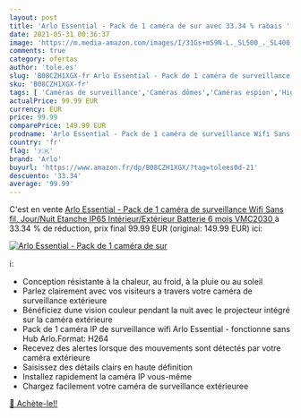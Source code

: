 ```yaml
---
layout: post
title: 'Arlo Essential - Pack de 1 caméra de sur avec 33.34 % rabais '
date: 2021-05-31 00:36:37
image: 'https://m.media-amazon.com/images/I/31Gs+mS9N-L._SL500_._SL400_.jpg'
comments: true
category: ofertas
author: 'tole.es'
slug: 'B08CZH1XGX-fr Arlo Essential - Pack de 1 caméra de surveillance Wifi...'
sku: 'B08CZH1XGX-fr'
tags: [ 'Caméras de surveillance','Caméras dômes','Caméras espion','High-Tech','Photo et caméscopes','arlo', ]
actualPrice: 99.99 EUR
currency: EUR
price: 99.99
comparePrice: 149.99 EUR
prodname: 'Arlo Essential - Pack de 1 caméra de surveillance Wifi Sans fil. Jour/Nuit  Etanche IP65  Intérieur/Extérieur  Batterie 6 mois  VMC2030 '
country: 'fr'
flag: '🇫🇷'
brand: 'Arlo'
buyurl: 'https://www.amazon.fr/dp/B08CZH1XGX/?tag=tolees0d-21'
descuento: '33.34'
average: '99.99'
---
```


C'est en vente [Arlo Essential - Pack de 1 caméra de surveillance Wifi Sans fil. Jour/Nuit  Etanche IP65  Intérieur/Extérieur  Batterie 6 mois  VMC2030 ](https://www.amazon.fr/dp/B08CZH1XGX/?tag=tolees0d-21)  à  33.34 % de réduction, prix final  99.99 EUR (original: 149.99 EUR) ici:

[![Arlo Essential - Pack de 1 caméra de sur](https://m.media-amazon.com/images/I/31Gs+mS9N-L._SL500_._SL400_.jpg)](https://www.amazon.fr/dp/B08CZH1XGX/?tag=tolees0d-21)

ℹ️:

- Conception résistante à la chaleur, au froid, à la pluie ou au soleil
- Parlez clairement avec vos visiteurs a travers votre caméra de surveillance extérieure
- Bénéficiez dune vision couleur pendant la nuit avec le projecteur intégré sur la caméra extérieure
- Pack de 1 caméra IP de surveillance wifi Arlo Essential - fonctionne sans Hub Arlo.Format: H264
- Recevez des alertes lorsque des mouvements sont détectés par votre caméra extérieure
- Saisissez des détails clairs en haute définition
- Installez rapidement la caméra IP vous-même
- Chargez facilement votre caméra de surveillance extérieuree

[🛒 Achète-le!!](https://www.amazon.fr/dp/B08CZH1XGX/?tag=tolees0d-21)
